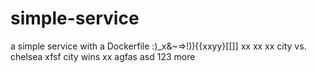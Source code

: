 # simple-service

a simple service with a Dockerfile :)_x&~=>!)){{xxyy}[[]]
xx
xx
xx
city vs. chelsea
xfsf
city wins
xx
agfas
asd
123
more